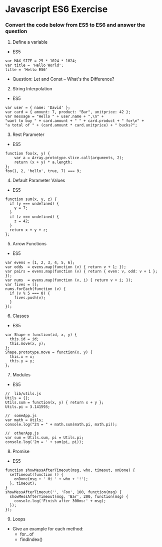 # Javascript ES6 Exercise

### Convert the code below from ES5 to ES6 and answer the question

1. Define a variable
  - ES5
  ```
  var MAX_SIZE = 25 * 1024 * 1024;
  var title = 'Hello World';
  title = 'Hello ES6'
  ```
  - Question: Let and Const – What's the Difference?

2. String Interpolation
  - ES5
  ```
  var user = { name: 'David' };
  var card = { amount: 7, product: "Bar", unitprice: 42 };
  var message = "Hello " + user.name + ",\n" +
  "want to buy " + card.amount + " " + card.product + " for\n" +
  "a total of " + (card.amount * card.unitprice) + " bucks?";
  ```

3. Rest Parameter
  - ES5
  ```
  function foo(x, y) {
      var a = Array.prototype.slice.call(arguments, 2);
      return (x + y) * a.length;
  };
  foo(1, 2, 'hello', true, 7) === 9;
  ```

4. Default Parameter Values
  - ES5
  ```
  function sum(x, y, z) {
    if (y === undefined) {
      y = 7;
    }
    if (z === undefined) {
      z = 42;
    }
    return x + y + z;
  };
  ```

5. Arrow Functions
  - ES5
  ```
  var evens = [1, 2, 3, 4, 5, 6];
  var odds  = evens.map(function (v) { return v + 1; });
  var pairs = evens.map(function (v) { return { even: v, odd: v + 1 }; });
  var nums  = evens.map(function (v, i) { return v + i; });
  var fives = [];
  nums.forEach(function (v) {
    if (v % 5 === 0) {
      fives.push(v);
    }
  });
  ```

6. Classes
  - ES5
  ```
  var Shape = function(id, x, y) {
    this.id = id;
    this.move(x, y);
  };
  Shape.prototype.move = function(x, y) {
    this.x = x;
    this.y = y;
  };
  ```

7. Modules
  - ES5
  ```
  //  lib/utils.js
  Utils = {};
  Utils.sum = function(x, y) { return x + y };
  Utils.pi = 3.141593;

  //  someApp.js
  var math = Utils;
  console.log("2π = " + math.sum(math.pi, math.pi));

  //  otherApp.js
  var sum = Utils.sum, pi = Utils.pi;
  console.log('2π = ' + sum(pi, pi));
  ```

8. Promise
  - ES5
  ```
  function showMessAfterTimeout(msg, who, timeout, onDone) {
    setTimeout(function () {
      onDone(msg + ' Hi ' + who + '!');
    }, timeout);
  }
  showMessAfterTimeout('', 'Foo', 100, function(msg) {
    showMessAfterTimeout(msg, 'Bar', 200, function(msg) {
      console.log('Finish after 300ms:' + msg);
    });
  });
  ```

9. Loops
  - Give an example for each method: 
    + for…of
    + findIndex()
